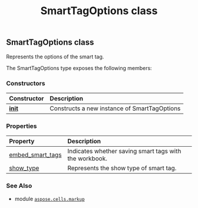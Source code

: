﻿---
title: SmartTagOptions class
second_title: Aspose.Cells for Python via .NET API References
description: 
type: docs
weight: 50
url: /aspose.cells.markup/smarttagoptions/
is_root: false
---

## SmartTagOptions class

Represents the options of the smart tag.



The SmartTagOptions type exposes the following members:

### Constructors
| Constructor | Description |
| :- | :- |
| [__init__](/cells/python-net/aspose.cells.markup/smarttagoptions/__init__/#) | Constructs a new instance of SmartTagOptions |


### Properties
| Property | Description |
| :- | :- |
| [embed_smart_tags](/cells/python-net/aspose.cells.markup/smarttagoptions/embed_smart_tags) | Indicates whether saving smart tags with the workbook. |
| [show_type](/cells/python-net/aspose.cells.markup/smarttagoptions/show_type) | Represents the show type of smart tag. |



### See Also
* module [`aspose.cells.markup`](..)
